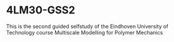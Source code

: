 # 4LM30-GSS2
This is the second guided selfstudy of the Eindhoven University of Technology course Multiscale Modelling for Polymer Mechanics
